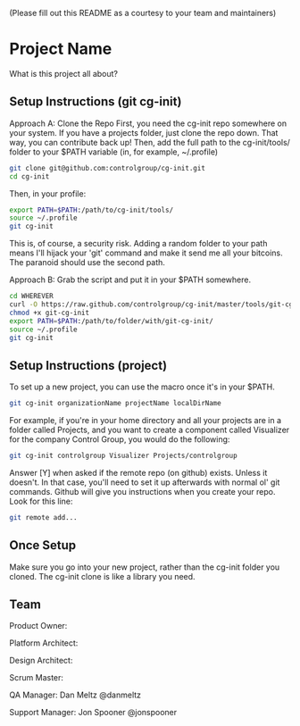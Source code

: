 (Please fill out this README as a courtesy to your team and maintainers)


Project Name
=============
What is this project all about? 


Setup Instructions (git cg-init)
--------------------------------
Approach A: Clone the Repo
First, you need the cg-init repo somewhere on your system. If you have a projects folder, just clone the repo down. That way, you can contribute back up! 
Then, add the full path to the cg-init/tools/ folder to your $PATH variable (in, for example, ~/.profile)

```bash
git clone git@github.com:controlgroup/cg-init.git
cd cg-init
```
Then, in your profile:

```bash
export PATH=$PATH:/path/to/cg-init/tools/
source ~/.profile
git cg-init
```

This is, of course, a security risk. Adding a random folder to your path means I'll hijack your 'git' command and make it send me all your bitcoins. 
The paranoid should use the second path.

Approach B: Grab the script and put it in your $PATH somewhere.
```bash
cd WHEREVER
curl -O https://raw.github.com/controlgroup/cg-init/master/tools/git-cg-init
chmod +x git-cg-init
export PATH=$PATH:/path/to/folder/with/git-cg-init/
source ~/.profile
git cg-init
```

Setup Instructions (project)
--------------------------------
To set up a new project, you can use the macro once it's in your $PATH. 

```bash
git cg-init organizationName projectName localDirName
```

For example, if you're in your home directory and all your projects are in a folder called Projects, and you want to create a component called Visualizer for the company Control Group, you would do the following:

```bash
git cg-init controlgroup Visualizer Projects/controlgroup
```

Answer [Y] when asked if the remote repo (on github) exists. Unless it doesn't. In that case, you'll need to set it up afterwards with normal ol' git commands. Github will give you instructions when you create your repo. Look for this line:
```bash
git remote add...
```


Once Setup
-----------
Make sure you go into your new project, rather than the cg-init folder you cloned. The cg-init clone is like a library you need.








Team
----
Product Owner: 

Platform Architect:

Design Architect:

Scrum Master:

QA Manager: Dan Meltz @danmeltz

Support Manager: Jon Spooner @jonspooner

